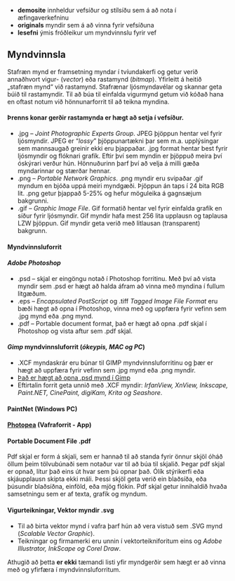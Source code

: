 * **demosite** innheldur vefsíður og stílsíðu sem á að nota í æfingaverkefninu
* **originals** myndir sem á að vinna fyrir vefsíðuna
* **lesefni** ýmis fróðleikur um myndvinnslu fyrir vef

## Myndvinnsla

Stafræn mynd er framsetning myndar í tvíundakerfi og getur verið annaðhvort vigur- (_vector_) eða rastamynd (_bitmap_). Yfirleitt á heitið „stafræn mynd“ við rastamynd. Stafrænar ljósmyndavélar og skannar geta búið til rastamyndir. Til að búa til einfalda vigurmynd getum við kóðað hana en oftast notum við hönnunarforrit til að teikna myndina. 

#### Þrenns konar gerðir rastamynda er hægt að setja í vefsíður.

* .jpg – _Joint Photographic Experts Group_. JPEG þjöppun hentar vel fyrir ljósmyndir. JPEG er “_lossy_” þjöppunartækni þar sem m.a. upplýsingar sem mannsaugað greinir ekki eru þjappaðar. .jpg format hentar best fyrir ljósmyndir og flóknari grafík. Eftir því sem myndin er þjöppuð meira því óskýrari verður hún. Hönnuðurinn þarf því að velja á milli gæða myndarinnar og stærðar hennar.
* .png – _Portable Network Graphics_. .png myndir eru svipaðar .gif myndum en bjóða uppá meiri myndgæði. Þjöppun án taps í 24 bita RGB lit. .png getur þjappað 5-25% og hefur möguleika á gagnsæjum bakgrunni.
* .gif – _Graphic Image File_. Gif formatið hentar vel fyrir einfalda grafík en síður fyrir ljósmyndir. Gif myndir hafa mest 256 lita upplausn og taplausa LZW þjöppun. Gif myndir geta verið með litlausan (transparent) bakgrunn. 

#### Myndvinnsluforrit

#### _Adobe Photoshop_

* .psd – skjal er eingöngu notað í Photoshop forritinu. Með því að vista myndir sem .psd er hægt að halda áfram að vinna með myndina í fullum litgæðum. 
* .eps – _Encapsulated PostScript_ og .tiff _Tagged Image File Format_ eru bæði hægt að opna í Photoshop, vinna með og uppfæra fyrir vefinn sem .jpg mynd eða .png mynd.
* .pdf – Portable document format, það er hægt að opna .pdf skjal í Photoshop og vista aftur sem .pdf skjal. 

#### _Gimp_ myndvinnsluforrit (_ókeypis, MAC og PC_)

* .XCF myndaskrár eru búnar til GIMP myndvinnsluforritinu og þær er hægt að uppfæra fyrir vefinn sem .jpg mynd eða .png myndir. 
*  [Það er hægt að opna .psd mynd í Gimp](https://www.howtogeek.com/362162/how-to-open-or-convert-a-photoshop-file-if-you-dont-have-photoshop/)
* Eftirtalin forrit geta unnið með .XCF myndir: _IrfanView, XnView, Inkscape, Paint.NET, CinePaint, digiKam, Krita og Seashore_. 

#### PaintNet (Windows PC) 

#### [Photopea](https://www.photopea.com/) (Vafraforrit - App)

#### Portable Document File .pdf

Pdf skjal er form á skjali, sem er hannað til að standa fyrir önnur skjöl óháð öllum þeim tölvubúnaði sem notaður var til að búa til skjalið. Þegar pdf skjal er opnað, lítur það eins út hvar sem þú opnar það. Ólík stýrikerfi eða skjáupplausn skipta ekki máli. Þessi skjöl geta verið ein blaðsíða, eða þúsundir blaðsíðna, einföld, eða mjög flókin. Pdf skjal getur innihaldið hvaða samsetningu sem er af texta, grafík og myndum. 

#### Vigurteikningar, Vektor myndir .svg

* Til að birta vektor mynd í vafra þarf hún að vera vistuð sem .SVG mynd (_Scalable Vector Graphic_). 
* Teikningar og firmamerki eru unnin í vektorteikniforitum eins og _Adobe Illustrator, InkScape og Corel Draw_. 

Athugið að þetta **er ekki** tæmandi listi yfir myndgerðir sem hægt er að vinna með og yfirfæra í myndvinnsluforritum.
